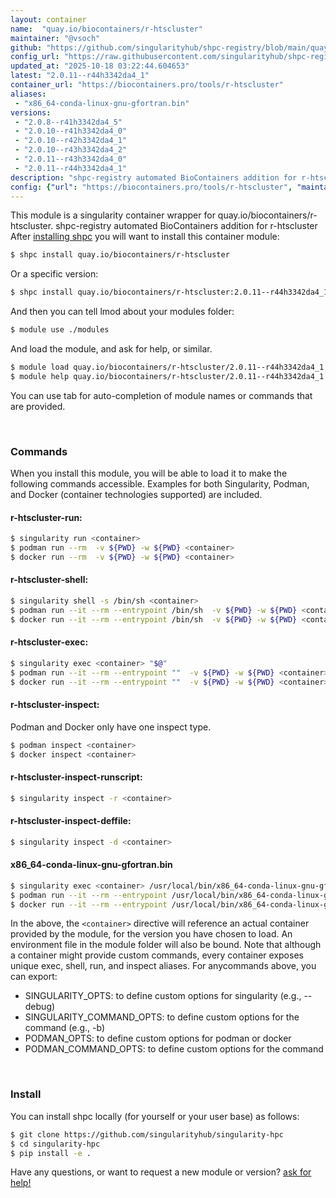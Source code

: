 ```yaml
---
layout: container
name:  "quay.io/biocontainers/r-htscluster"
maintainer: "@vsoch"
github: "https://github.com/singularityhub/shpc-registry/blob/main/quay.io/biocontainers/r-htscluster/container.yaml"
config_url: "https://raw.githubusercontent.com/singularityhub/shpc-registry/main/quay.io/biocontainers/r-htscluster/container.yaml"
updated_at: "2025-10-18 03:22:44.604653"
latest: "2.0.11--r44h3342da4_1"
container_url: "https://biocontainers.pro/tools/r-htscluster"
aliases:
 - "x86_64-conda-linux-gnu-gfortran.bin"
versions:
 - "2.0.8--r41h3342da4_5"
 - "2.0.10--r41h3342da4_0"
 - "2.0.10--r42h3342da4_1"
 - "2.0.10--r43h3342da4_2"
 - "2.0.11--r43h3342da4_0"
 - "2.0.11--r44h3342da4_1"
description: "shpc-registry automated BioContainers addition for r-htscluster"
config: {"url": "https://biocontainers.pro/tools/r-htscluster", "maintainer": "@vsoch", "description": "shpc-registry automated BioContainers addition for r-htscluster", "latest": {"2.0.11--r44h3342da4_1": "sha256:4e355cba45e98a1fd7c7204318cd3f5c1c8db0d64655d228baa817c39406edf9"}, "tags": {"2.0.8--r41h3342da4_5": "sha256:041d08fd25b3b730f6f826ade813c4a55cc0043b4166890c25f2d37aacad3301", "2.0.10--r41h3342da4_0": "sha256:e9703b64950dd2213d463ce11ddcf4299cfadabaf44839d3679c30d50cbfc1ff", "2.0.10--r42h3342da4_1": "sha256:1646e790e4c48e21911abcdec5ebaa758f72d6d601106d7f2722722c05cac7a2", "2.0.10--r43h3342da4_2": "sha256:73086ff7d407129f323bf96b019b226549112b73c235c691bf9e73a25773f3ec", "2.0.11--r43h3342da4_0": "sha256:070b45336408c6dcd87f5e15582bde49afe89b824876a4bbf9d9aa3eba479fa4", "2.0.11--r44h3342da4_1": "sha256:4e355cba45e98a1fd7c7204318cd3f5c1c8db0d64655d228baa817c39406edf9"}, "docker": "quay.io/biocontainers/r-htscluster", "aliases": {"x86_64-conda-linux-gnu-gfortran.bin": "/usr/local/bin/x86_64-conda-linux-gnu-gfortran.bin"}}
---
```


This module is a singularity container wrapper for quay.io/biocontainers/r-htscluster.
shpc-registry automated BioContainers addition for r-htscluster
After [installing shpc](#install) you will want to install this container module:


```bash
$ shpc install quay.io/biocontainers/r-htscluster
```

Or a specific version:

```bash
$ shpc install quay.io/biocontainers/r-htscluster:2.0.11--r44h3342da4_1
```

And then you can tell lmod about your modules folder:

```bash
$ module use ./modules
```

And load the module, and ask for help, or similar.

```bash
$ module load quay.io/biocontainers/r-htscluster/2.0.11--r44h3342da4_1
$ module help quay.io/biocontainers/r-htscluster/2.0.11--r44h3342da4_1
```

You can use tab for auto-completion of module names or commands that are provided.

<br>

### Commands

When you install this module, you will be able to load it to make the following commands accessible.
Examples for both Singularity, Podman, and Docker (container technologies supported) are included.

#### r-htscluster-run:

```bash
$ singularity run <container>
$ podman run --rm  -v ${PWD} -w ${PWD} <container>
$ docker run --rm  -v ${PWD} -w ${PWD} <container>
```

#### r-htscluster-shell:

```bash
$ singularity shell -s /bin/sh <container>
$ podman run --it --rm --entrypoint /bin/sh  -v ${PWD} -w ${PWD} <container>
$ docker run --it --rm --entrypoint /bin/sh  -v ${PWD} -w ${PWD} <container>
```

#### r-htscluster-exec:

```bash
$ singularity exec <container> "$@"
$ podman run --it --rm --entrypoint ""  -v ${PWD} -w ${PWD} <container> "$@"
$ docker run --it --rm --entrypoint ""  -v ${PWD} -w ${PWD} <container> "$@"
```

#### r-htscluster-inspect:

Podman and Docker only have one inspect type.

```bash
$ podman inspect <container>
$ docker inspect <container>
```

#### r-htscluster-inspect-runscript:

```bash
$ singularity inspect -r <container>
```

#### r-htscluster-inspect-deffile:

```bash
$ singularity inspect -d <container>
```


#### x86_64-conda-linux-gnu-gfortran.bin

```bash
$ singularity exec <container> /usr/local/bin/x86_64-conda-linux-gnu-gfortran.bin
$ podman run --it --rm --entrypoint /usr/local/bin/x86_64-conda-linux-gnu-gfortran.bin   -v ${PWD} -w ${PWD} <container> -c " $@"
$ docker run --it --rm --entrypoint /usr/local/bin/x86_64-conda-linux-gnu-gfortran.bin   -v ${PWD} -w ${PWD} <container> -c " $@"
```



In the above, the `<container>` directive will reference an actual container provided
by the module, for the version you have chosen to load. An environment file in the
module folder will also be bound. Note that although a container
might provide custom commands, every container exposes unique exec, shell, run, and
inspect aliases. For anycommands above, you can export:

 - SINGULARITY_OPTS: to define custom options for singularity (e.g., --debug)
 - SINGULARITY_COMMAND_OPTS: to define custom options for the command (e.g., -b)
 - PODMAN_OPTS: to define custom options for podman or docker
 - PODMAN_COMMAND_OPTS: to define custom options for the command

<br>

### Install

You can install shpc locally (for yourself or your user base) as follows:

```bash
$ git clone https://github.com/singularityhub/singularity-hpc
$ cd singularity-hpc
$ pip install -e .
```

Have any questions, or want to request a new module or version? [ask for help!](https://github.com/singularityhub/singularity-hpc/issues)